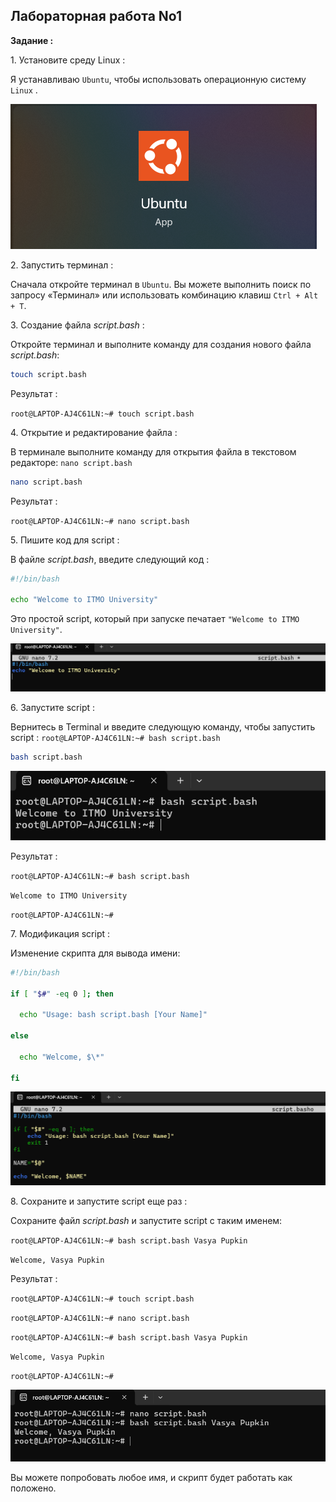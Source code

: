 ## Лабораторная работа No1

**Задание :**

1\. Установите среду Linux :

Я устанавливаю `Ubuntu`, чтобы использовать операционную систему `Linux` .

![image](https://github.com/haha523/lab-1.linux/blob/fdcb31455a00e4e6a97fb9052e089b2bb2f124b4/app%20Ubuntu.png)

2\. Запустить терминал :

Сначала откройте терминал в `Ubuntu`. Вы можете выполнить поиск по запросу «Терминал» или использовать комбинацию клавиш `Ctrl + Alt + T`.

3\. Создание файла *script.bash* :

Откройте терминал и выполните команду для создания нового файла *script.bash*:

```bash
touch script.bash
```
Результат :
 
 `root@LAPTOP-AJ4C61LN:~# touch script.bash`

4\. Открытие и редактирование файла :

В терминале выполните команду для открытия файла в текстовом редакторе:  `nano script.bash`

```bash
nano script.bash
```
Результат :

`root@LAPTOP-AJ4C61LN:~# nano script.bash`

5\. Пишите код для script :

В файле *script.bash*, введите следующий код :

```bash
#!/bin/bash

echo "Welcome to ITMO University"
```

Это простой script, который при запуске печатает `"Welcome to ITMO University"`.

![image](https://github.com/haha523/lab-1.linux/blob/4d2adbe4d5f128f7902dfc5dc2039d8d88ec53a8/code%20linux%201.1%20a.png)

6\. Запустите script :

Вернитесь в Terminal и введите следующую команду, чтобы запустить script :  `root@LAPTOP-AJ4C61LN:~# bash script.bash`

```bash
bash script.bash
```

![image](https://github.com/haha523/lab-1.linux/blob/246ea11b597058a610564d23335e6d66fb0a704a/input%201.1.png)

Результат :

`root@LAPTOP-AJ4C61LN:~# bash script.bash`

`Welcome to ITMO University`

`root@LAPTOP-AJ4C61LN:~#`

7\. Модификация script :

Изменение скрипта для вывода имени:

```bash
#!/bin/bash

if [ "$#" -eq 0 ]; then

  echo "Usage: bash script.bash [Your Name]"

else

  echo "Welcome, $\*"

fi
```

![image](https://github.com/haha523/lab-1.linux/blob/a91cf3aeeba355060bbaec4fa21a5380c5dd357d/code%20linux%201.2.png)


8\. Сохраните и запустите script еще раз :

Сохраните файл *script.bash* и запустите script с таким именем:

`root@LAPTOP-AJ4C61LN:~# bash script.bash Vasya Pupkin`

`Welcome, Vasya Pupkin`

Результат :

`root@LAPTOP-AJ4C61LN:~# touch script.bash`

`root@LAPTOP-AJ4C61LN:~# nano script.bash`

`root@LAPTOP-AJ4C61LN:~# bash script.bash Vasya Pupkin`

`Welcome, Vasya Pupkin`

`root@LAPTOP-AJ4C61LN:~#`


![image](https://github.com/haha523/lab-1.linux/blob/13dcdb7ba59d86f17334aa679b8059ecf912872e/input%201.2.png)

 
Вы можете попробовать любое имя, и скрипт будет работать как положено.
